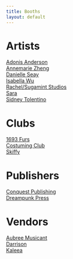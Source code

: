 ```yaml
---
title: Booths
layout: default
---
```


# Artists
[Adonis Anderson](https://ko-fi.com/donisndoughboy) <br>
[Annemarie Zheng]() <br>
[Danielle Seay](https://www.instagram.com/danyellysdoodles/?hl=en) <br>
[Isabella Wu](https://twitter.com/coeurvus) <br>
[Rachel/Sugamint Studios](https://twitter.com/sugamintyy) <br>
[Sara](https://mobile.twitter.com/spaceseals) <br>
[Sidney Tolentino](simikae.tumblr.com) <br>

# Clubs
[1693 Furs](tribelink.wm.edu/organization/1693furs) <br>
[Costuming Club](https://tribelink.wm.edu/organization/costuming) <br>
[Skiffy](https://twitter.com/wmskiffy) <br>

# Publishers
[Conquest Publishing](https://conquestuniverse.com/) <br>
[Dreampunk Press](https://www.dreampunkpress.com/) <br>

# Vendors
[Aubree Musicant]() <br>
[Darrison](https://tinyurl.com/3b2zdvhp) <br>
[Kaleea]() <br>
